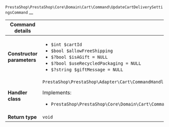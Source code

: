 `PrestaShop\PrestaShop\Core\Domain\Cart\Command\UpdateCartDeliverySettingsCommand`
__

| Command details            |    |
| -------------------------- | -- |
| **Constructor parameters** | <ul> <li>`$int $cartId`</li>  <li>`$bool $allowFreeShipping`</li>  <li>`$?bool $isAGift = NULL`</li>  <li>`$?bool $useRecycledPackaging = NULL`</li>  <li>`$?string $giftMessage = NULL`</li> </ul> |
| **Handler class**          | `PrestaShop\PrestaShop\Adapter\Cart\CommandHandler\UpdateCartDeliverySettingsHandler`  <p> Implements: </p> <ul>  <li>`PrestaShop\PrestaShop\Core\Domain\Cart\CommandHandler\UpdateCartDeliverySettingsHandlerInterface`</li>  |
| **Return type** |  `void`  |
